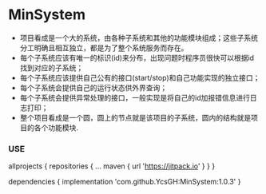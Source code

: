 # MinSystem

- 项目看成是一个大的系统，由各种子系统和其他的功能模块组成；这些子系统分工明确且相互独立，都是为了整个系统服务而存在。
- 每个子系统应该有唯一的标识(id)来分布，出现问题时程序员很快可以根据id找到对应的子系统；
- 每个子系统应该提供自己公有的接口(start/stop)和自己功能实现的独立接口；
- 每个子系统会提供自己的运行状态供外界查询；
- 每个子系统会提供异常处理的接口，一般实现是将自己的id加报错信息进行日志打印；
- 整个项目看成是一个圆，圆上的节点就是该项目的子系统，圆内的结构就是项目的各个功能模块.


### USE


allprojects {
		repositories {
			...
			maven { url 'https://jitpack.io' }
		}
	}



dependencies {
    implementation 'com.github.YcsGH:MinSystem:1.0.3'
}
